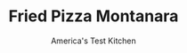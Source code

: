 ---
layout: ../../layouts/MarkdownPostLayout.astro
title: Fried Pizza Montanara
author: America's Test Kitchen
pubDate: 2023-03-15
description: "Fried pizza sounds like novelty food. But when it’s properly done, this centuries-old tradition produces a pie that is crisp, chewy, and far from greasy."
image_url: https://res.cloudinary.com/hksqkdlah/image/upload/ar_1:1,c_fill,dpr_2.0,f_auto,fl_lossy.progressive.strip_profile,g_faces:auto,q_auto:low,w_344/24595_sfs-fried-pizza-montanara-35
tags: ["Main Courses","Pizza"]
calories: 7693
protein: 36
carbohydrates: 83
fats: 
fiber: 6
ingredients: ["1 (28-ounce) can, whole peeled tomatoes, drained","1 tablespoon, extra-virgin olive oil","2 , garlic cloves, minced","1 teaspoon, red wine vinegar","1 teaspoon, dried oregano","1 teaspoon, salt","1/4 teaspoon, pepper","2 (1-pound) balls, pizza dough, room temperature","6 cups vegetable or, peanut oil","1 ounce, Pecorino Romano cheese, grated (1/2 cup)","8 ounces, fresh mozzarella cheese, shredded (2 cups)","1/4 cup, fresh basil leaves, torn",", Extra-virgin olive oil for drizzling"]
serves: 6
time: "1½ hours"
instructions: ["FOR THE SAUCE: Process all ingredients in food processor until smooth, about 30 seconds. Transfer to small saucepan; cover and set over low heat to warm (sauce needn’t be cooked, just warmed).","FOR THE PIZZA: Place 2 wire racks in 2 rimmed baking sheets. Cut four 12-inch squares of parchment paper.","Divide each dough ball into two 8-ounce balls and cover with greased plastic wrap. Press and roll 1 dough ball into 10-inch circle on lightly floured counter. Transfer to floured parchment square, dust top of dough round with flour, and set aside on counter. Press and roll second dough ball into 10-inch circle, transfer to floured parchment square, and stack on top of first dough round. Repeat with remaining 2 dough balls, creating second stack. Lightly cover dough round stacks with clean dish towel.","Add vegetable oil to large Dutch oven until it measures about 1 1/4 inches deep and heat over medium-high heat to 350 degrees. Gently lower 1 dough round into oil, keeping it as flat as possible as it enters oil. Fry first side, carefully pressing down with spider or slotted metal spatula to keep submerged, until puffed and golden brown, 1 1/2 to 2 minutes. Adjust burner, if necessary, to maintain oil temperature between 325 and 350 degrees.","Using tongs, carefully flip dough round and continue to fry until second side is golden brown, 1 1/2 to 2 minutes longer. Transfer to prepared wire rack. Repeat with remaining dough rounds. (You should have 2 fried crusts on each rack; crusts may extend slightly beyond edges of racks.)","Adjust oven rack 10 inches from broiler element and heat broiler. Spread 1/2 cup warm sauce over each crust, leaving 1-inch border. Sprinkle each crust with 2 tablespoons Pecorino, followed by 1/2 cup mozzarella. Broil 1 sheet of pizza until cheese melts and crusts begin to brown in spots, 4 to 6 minutes. Repeat with second sheet. Transfer pizzas to cutting board; sprinkle each with basil and drizzle with olive oil. Slice and serve."]
nutrition: ["504 mg Potassium","621 mg Phosphorus","783 mg Calcium","5 mg Iron","78 mg Magnesium","1852 mg Sodium","3 mg Zinc","89 g Fat","7 mg Niacin (B3)","37 g Monounsaturated","21 g Polyunsaturated","1 mg Thiamin (B1)","17 mg Vitamin C","88 mg Cholesterol","26 g Saturated","6 g Fiber","243 µg Folic acid","64 µg Folate (food)","5 g Sugars","16 µg Vitamin K","226 g Water","83 g Carbs","479 µg Folate equivalent (total)","36 g Protein","10 mg Vitamin E","210 µg Vitamin A","1282 kcal Energy","7693 calories"]
notes: "Room-temperature dough is much easier to shape than cold dough, so pull the dough from the fridge about 1 hour before you plan to start cooking. Shred the mozzarella on the large holes of a box grater."
---